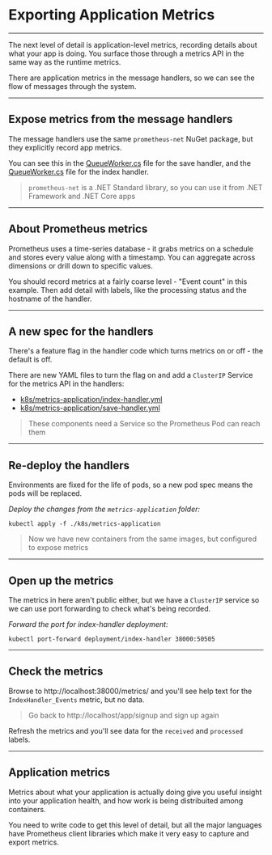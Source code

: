 # Exporting Application Metrics

---

The next level of detail is application-level metrics, recording details about what your app is doing. You surface those through a metrics API in the same way as the runtime metrics.

There are application metrics in the message handlers, so we can see the flow of messages through the system.

---

## Expose metrics from the message handlers

The message handlers use the same `prometheus-net` NuGet package, but they explicitly record app metrics.

You can see this in the [QueueWorker.cs](./src/SignUp.MessageHandlers.SaveProspectCore/Workers/QueueWorker.cs) file for the save handler, and the [QueueWorker.cs](./src/SignUp.MessageHandlers.IndexProspect/Workers/QueueWorker.cs) file for the index handler.

> `prometheus-net` is a .NET Standard library, so you can use it from .NET Framework and .NET Core apps

---

## About Prometheus metrics

Prometheus uses a time-series database - it grabs metrics on a schedule and stores every value along with a timestamp. You can aggregate across dimensions or drill down to specific values.

You should record metrics at a fairly coarse level - "Event count" in this example. Then add detail with labels, like the processing status and the hostname of the handler.

---

## A new spec for the handlers

There's a feature flag in the handler code which turns metrics on or off - the default is off.

There are new YAML files to turn the flag on and add a `ClusterIP` Service for the metrics API in the handlers:

- [k8s/metrics-application/index-handler.yml](./k8s/metrics-application/index-handler.yml)
- [k8s/metrics-application/save-handler.yml](./k8s/metrics-application/save-handler.yml)

> These components need a Service so the Prometheus Pod can reach them

---

## Re-deploy the handlers

Environments are fixed for the life of pods, so a new pod spec means the pods will be replaced.

_Deploy the changes from the `metrics-application` folder:_

```
kubectl apply -f ./k8s/metrics-application
```

> Now we have new containers from the same images, but configured to expose metrics

---

## Open up the metrics

The metrics in here aren't public either, but we have a `ClusterIP` service so we can use port forwarding to check what's being recorded.

_Forward the port for index-handler deployment:_

```
kubectl port-forward deployment/index-handler 38000:50505
```

---

## Check the metrics

Browse to http://localhost:38000/metrics/ and you'll see help text for the `IndexHandler_Events` metric, but no data.

> Go back to http://localhost/app/signup and sign up again

Refresh the metrics and you'll see data for the `received` and `processed` labels.

---

## Application metrics

Metrics about what your application is actually doing give you useful insight into your application health, and how work is being distribuited among containers.

You need to write code to get this level of detail, but all the major languages have Prometheus client libraries which make it very easy to capture and export metrics.
